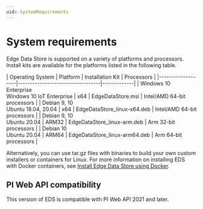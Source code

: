 ```yaml
---
uid: SystemRequirements
---
```


# System requirements

Edge Data Store is supported on a variety of platforms and processors. Install kits are available for the  platforms listed in the following table.

| Operating System | Platform    | Installation Kit | Processors |
|-------------------|----------------------------------|-------------|
| Windows 10 Enterprise <br>Windows 10 IoT Enterprise  | x64 | EdgeDataStore.msi     | Intel/AMD 64-bit processors |
| Debian 9, 10<br>Ubuntu 18.04, 20.04 | x64 | EdgeDataStore_linux-x64.deb     | Intel/AMD 64-bit processors |
| Debian 9, 10<br>Ubuntu 20.04 | ARM32 | EdgeDataStore_linux-arm.deb  | Arm 32-bit processors |
| Debian 10<br>Ubuntu 20.04 | ARM64 | EdgeDataStore_linux-arm64.deb  | Arm 64-bit processors |

Alternatively, you can use tar.gz files with binaries to build your own custom installers or containers for Linux. For more information on installing EDS with Docker containers, see [Install Edge Data Store using Docker](xref:edgeDocker). 

## PI Web API compatibility

This version of EDS is compatible with PI Web API 2021 and later.

